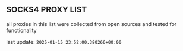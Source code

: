 ## SOCKS4 PROXY LIST

all proxies in this list were collected from open sources and tested for functionality

last update: `2025-01-15 23:52:00.380266+00:00`